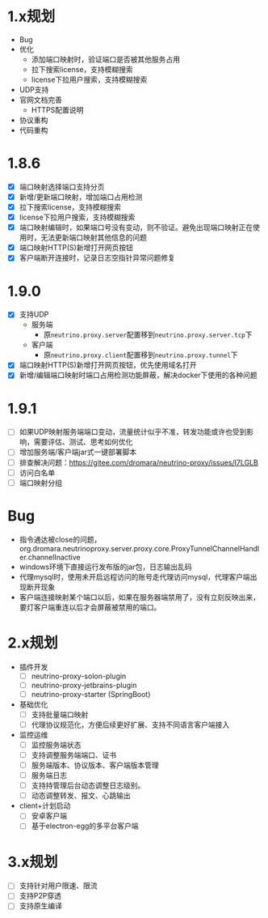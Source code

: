 # 1.x规划
- Bug
- 优化
  - 添加端口映射时，验证端口是否被其他服务占用
  - 拉下搜索license，支持模糊搜索
  - license下拉用户搜索，支持模糊搜索
- UDP支持
- 官网文档完善
  - HTTPS配置说明
- 协议重构
- 代码重构

# 1.8.6
- [x] 端口映射选择端口支持分页
- [x] 新增/更新端口映射，增加端口占用检测
- [x] 拉下搜索license，支持模糊搜索
- [x] license下拉用户搜索，支持模糊搜索
- [x] 端口映射编辑时，如果端口号没有变动，则不验证。避免出现端口映射正在使用时，无法更新端口映射其他信息的问题
- [x] 端口映射HTTP(S)新增打开网页按钮
- [x] 客户端断开连接时，记录日志空指针异常问题修复

# 1.9.0
- [x] 支持UDP
  - 服务端
    - 原`neutrino.proxy.server`配置移到`neutrino.proxy.server.tcp`下
  - 客户端
    - 原`neutrino.proxy.client`配置移到`neutrino.proxy.tunnel`下
- [x] 端口映射HTTP(S)新增打开网页按钮，优先使用域名打开
- [x] 新增/编辑端口映射时端口占用检测功能屏蔽，解决docker下使用的各种问题

# 1.9.1
- [ ] 如果UDP映射服务端端口变动，流量统计似乎不准，转发功能或许也受到影响，需要评估、测试、思考如何优化
- [ ] 增加服务端/客户端jar式一键部署脚本
- [ ] 排查解决问题：https://gitee.com/dromara/neutrino-proxy/issues/I7LGLB
- [ ] 访问白名单
- [ ] 端口映射分组

# Bug
- 指令通达被close的问题，org.dromara.neutrinoproxy.server.proxy.core.ProxyTunnelChannelHandler.channelInactive 
- windows环境下直接运行发布版的jar包，日志输出乱码
- 代理mysql时，使用未开启远程访问的账号走代理访问mysql，代理客户端出现断开现象
- 客户端连接映射某个端口以后，如果在服务器端禁用了，没有立刻反映出来，要灯客户端重连以后才会屏蔽被禁用的端口。

# 2.x规划
- 插件开发
  - [ ] neutrino-proxy-solon-plugin
  - [ ] neutrino-proxy-jetbrains-plugin
  - [ ] neutrino-proxy-starter (SpringBoot)
- 基础优化
  - [ ] 支持批量端口映射
  - [ ] 代理协议规范化，方便后续更好扩展、支持不同语言客户端接入
- 监控运维
  - [ ] 监控服务端状态
  - [ ] 支持调整服务端端口、证书
  - [ ] 服务端版本、协议版本、客户端版本管理
  - [ ] 服务端日志
  - [ ] 支持持管理后台动态调整日志级别。
  - [ ] 动态调整转发、报文、心跳输出
- client+计划启动
  - [ ] 安卓客户端
  - [ ] 基于electron-egg的多平台客户端

# 3.x规划
- [ ] 支持针对用户限速、限流
- [ ] 支持P2P穿透
- [ ] 支持原生编译
